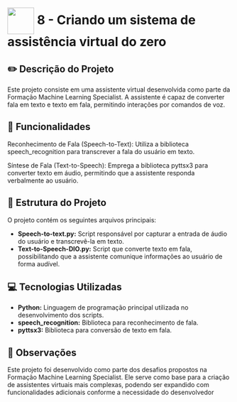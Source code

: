 <h1>
     <img align="center" width="60px" src="https://assets.dio.me/agS8g1ayLXRPJhvGqfkLoo51TJlFk3do_LVWleZRucE/f:webp/h:77/q:80/w:77/L2xhYl9wcm9qZWN0cy9iYWRnZXMvNmE5MDM3MzMtOTdiOC00MzBiLTk3YWUtYjUyYjdkNmRhMzcwLnBuZw">
    <span>8 - Criando um sistema de assistência virtual do zero</span>
</h1>

## ✏️ Descrição do Projeto 
Este projeto consiste em uma assistente virtual desenvolvida como parte da Formação Machine Learning Specialist. A assistente é capaz de converter fala em texto e texto em fala, permitindo interações por comandos de voz.

## 🎯 Funcionalidades
Reconhecimento de Fala (Speech-to-Text): Utiliza a biblioteca speech_recognition para transcrever a fala do usuário em texto.​

Síntese de Fala (Text-to-Speech): Emprega a biblioteca pyttsx3 para converter texto em áudio, permitindo que a assistente responda verbalmente ao usuário.​

## 🧱 Estrutura do Projeto
O projeto contém os seguintes arquivos principais:

- **Speech-to-text.py:** Script responsável por capturar a entrada de áudio do usuário e transcrevê-la em texto.​
- **Text-to-Speech-DIO.py:** Script que converte texto em fala, possibilitando que a assistente comunique informações ao usuário de forma audível.​

## 💻 Tecnologias Utilizadas
- **Python:** Linguagem de programação principal utilizada no desenvolvimento dos scripts.​
- **speech_recognition:** Biblioteca para reconhecimento de fala.​
- **pyttsx3:** Biblioteca para conversão de texto em fala.

## 👀 Observações
Este projeto foi desenvolvido como parte dos desafios propostos na Formação Machine Learning Specialist. Ele serve como base para a criação de assistentes virtuais mais complexas, podendo ser expandido com funcionalidades adicionais conforme a necessidade do desenvolvedor
